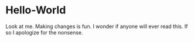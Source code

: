 # Hello-World
Look at me.
Making changes is fun. 
I wonder if anyone will ever read this. If so I apologize for the nonsense. 
